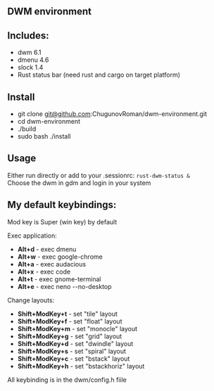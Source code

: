 DWM environment
---------------

Includes:
---------------
* dwm 6.1
* dmenu 4.6
* slock 1.4
* Rust status bar (need rust and cargo on target platform)

Install
------------
- git clone git@github.com:ChugunovRoman/dwm-environment.git
- cd dwm-environment
- ./build
- sudo bash ./install

Usage
-----
Either run directly or add to your .sessionrc:
`rust-dwm-status &` <br>
Choose the dwm in gdm and login in your system

My default keybindings:
-----

Mod key is Super (win key) by default

Exec application: <br>
* **Alt+d** - exec dmenu <br>
* **Alt+w** - exec google-chrome <br>
* **Alt+a** - exec audacious <br>
* **Alt+x** - exec code <br>
* **Alt+t** - exec gnome-terminal <br>
* **Alt+e** - exec neno --no-desktop <br>

Change layouts: <br>
* **Shift+ModKey+t** - set "tile" layout <br>
* **Shift+ModKey+f** - set "float" layout <br>
* **Shift+ModKey+m** - set "monocle" layout <br>
* **Shift+ModKey+g** - set "grid" layout <br>
* **Shift+ModKey+d** - set "dwindle" layout <br>
* **Shift+ModKey+s** - set "spiral" layout <br>
* **Shift+ModKey+c** - set "bstack" layout <br>
* **Shift+ModKey+h** - set "bstackhoriz" layout <br>

All keybinding is in the dwm/config.h fiile